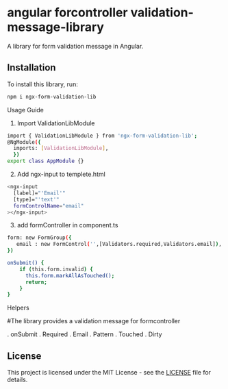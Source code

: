 # angular forcontroller validation-message-library

A library for form validation message in Angular.

## Installation

To install this library, run:

```bash
npm i ngx-form-validation-lib
```

Usage Guide

1. Import ValidationLibModule

```bash
import { ValidationLibModule } from 'ngx-form-validation-lib';
@NgModule({
  imports: [ValidationLibModule],
  })
export class AppModule {}
```

2. Add ngx-input to templete.html

```bash
<ngx-input
  [label]="'Email'"
  [type]="'text'"
  formControlName="email"
></ngx-input>
```

3. add formController in component.ts

```bash
form: new FormGroup({
   email : new FormControl('',[Validators.required,Validators.email]),
})

onSubmit() {
    if (this.form.invalid) {
      this.form.markAllAsTouched();
      return;
    }
}
```

Helpers

#The library provides a validation message for formcontroller

. onSubmit
. Required
. Email
. Pattern
. Touched
. Dirty

## License

This project is licensed under the MIT License - see the [LICENSE](LICENSE) file for details.
